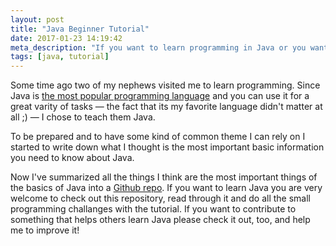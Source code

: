 ```yaml
---
layout: post
title: "Java Beginner Tutorial"
date: 2017-01-23 14:19:42
meta_description: "If you want to learn programming in Java or you want to contribute to something that helps other learn Java this post is for you!"
tags: [java, tutorial]
---
```

Some time ago two of my nephews visited me to learn programming. Since Java is [the most popular programming language](http://www.tiobe.com/tiobe-index/) and you can use it for a great varity of tasks &mdash; the fact that its my favorite language didn't matter at all ;) &mdash; I chose to teach them Java.

To be prepared and to have some kind of common theme I can rely on I started to write down what I thought is the most important basic information you need to know about Java. 

Now I've summarized all the things I think are the most important things of the basics of Java into a [Github repo](https://github.com/mvieghofer/java-beginner-tutorial). If you want to learn Java you are very welcome to check out this repository, read through it and do all the small programming challanges with the tutorial. If you want to contribute to something that helps others learn Java please check it out, too, and help me to improve it!